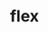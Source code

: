 ---
title: "flex"
layout: cache
categories: [package, v0.19]
meta: {"versions": ["2.6.3", "2.6.4"], "compilers": ["gcc@=11.1.0", "gcc@=7.3.1", "gcc@=7.5.0", "oneapi@=2022.1.0"], "oss": ["amzn2", "ubuntu18.04", "ubuntu20.04"], "platforms": ["linux"], "targets": ["aarch64", "neoverse_n1", "x86_64", "x86_64_v3"], "stacks": ["aws-ahug", "aws-ahug-aarch64", "aws-isc", "aws-isc-aarch64", "data-vis-sdk", "e4s", "e4s-oneapi", "ml-cpu", "ml-cuda", "ml-rocm", "radiuss"], "num_specs": 10, "num_specs_by_stack": {"aws-isc-aarch64": 4, "aws-ahug-aarch64": 2, "ml-cpu": 1, "ml-rocm": 1, "aws-ahug": 1, "aws-isc": 2, "ml-cuda": 1, "radiuss": 1, "data-vis-sdk": 1, "e4s": 2, "e4s-oneapi": 1}}
spec_details: [{"hash": "xuctmy6kxf5gygwqsxaituzy2pkz66b7", "compiler": "gcc@=7.3.1", "versions": ["2.6.3"], "os": "amzn2", "platform": "linux", "target": "aarch64", "variants": ["build_system=autotools", "+lex", "~nls"], "stacks": ["aws-isc-aarch64", "aws-ahug-aarch64"], "size": "-", "tarball": "https://binaries.spack.io/releases/v0.19/build_cache/linux-amzn2-aarch64/gcc-7.3.1/flex-2.6.3/linux-amzn2-aarch64-gcc-7.3.1-flex-2.6.3-xuctmy6kxf5gygwqsxaituzy2pkz66b7.spack"}, {"hash": "phrnlddtrd45hdbnslhx4vj6xgtgnun6", "compiler": "gcc@=7.3.1", "versions": ["2.6.4"], "os": "amzn2", "platform": "linux", "target": "aarch64", "variants": ["build_system=autotools", "+lex", "~nls", "patches=f8b85a0"], "stacks": ["aws-isc-aarch64"], "size": "-", "tarball": "https://binaries.spack.io/releases/v0.19/build_cache/linux-amzn2-aarch64/gcc-7.3.1/flex-2.6.4/linux-amzn2-aarch64-gcc-7.3.1-flex-2.6.4-phrnlddtrd45hdbnslhx4vj6xgtgnun6.spack"}, {"hash": "fggqwx74wkylx4ygd6kdnp4eufqqzdms", "compiler": "gcc@=7.3.1", "versions": ["2.6.4"], "os": "amzn2", "platform": "linux", "target": "neoverse_n1", "variants": ["build_system=autotools", "+lex", "~nls", "patches=f8b85a0"], "stacks": ["aws-isc-aarch64"], "size": "-", "tarball": "https://binaries.spack.io/releases/v0.19/build_cache/linux-amzn2-neoverse_n1/gcc-7.3.1/flex-2.6.4/linux-amzn2-neoverse_n1-gcc-7.3.1-flex-2.6.4-fggqwx74wkylx4ygd6kdnp4eufqqzdms.spack"}, {"hash": "xccmyzjf6trmdtah73kiinyxg7yzvsoq", "compiler": "gcc@=7.3.1", "versions": ["2.6.3"], "os": "amzn2", "platform": "linux", "target": "neoverse_n1", "variants": ["build_system=autotools", "+lex", "~nls"], "stacks": ["aws-isc-aarch64", "aws-ahug-aarch64"], "size": "-", "tarball": "https://binaries.spack.io/releases/v0.19/build_cache/linux-amzn2-neoverse_n1/gcc-7.3.1/flex-2.6.3/linux-amzn2-neoverse_n1-gcc-7.3.1-flex-2.6.3-xccmyzjf6trmdtah73kiinyxg7yzvsoq.spack"}, {"hash": "ut3uqrrsxdbftvfrlq5p6ut3ml6dwnmt", "compiler": "gcc@=7.3.1", "versions": ["2.6.3"], "os": "amzn2", "platform": "linux", "target": "x86_64_v3", "variants": ["build_system=autotools", "+lex", "~nls"], "stacks": ["ml-cpu", "ml-rocm", "aws-ahug", "aws-isc", "ml-cuda"], "size": "-", "tarball": "https://binaries.spack.io/releases/v0.19/build_cache/linux-amzn2-x86_64_v3/gcc-7.3.1/flex-2.6.3/linux-amzn2-x86_64_v3-gcc-7.3.1-flex-2.6.3-ut3uqrrsxdbftvfrlq5p6ut3ml6dwnmt.spack"}, {"hash": "3q3ut5xhlwfcpcsvqvemhkova24kg2yb", "compiler": "gcc@=7.3.1", "versions": ["2.6.4"], "os": "amzn2", "platform": "linux", "target": "x86_64_v3", "variants": ["build_system=autotools", "+lex", "~nls", "patches=f8b85a0"], "stacks": ["aws-isc"], "size": "-", "tarball": "https://binaries.spack.io/releases/v0.19/build_cache/linux-amzn2-x86_64_v3/gcc-7.3.1/flex-2.6.4/linux-amzn2-x86_64_v3-gcc-7.3.1-flex-2.6.4-3q3ut5xhlwfcpcsvqvemhkova24kg2yb.spack"}, {"hash": "szpihsv2qqavniuo2d7dia52nsbxu6f5", "compiler": "gcc@=7.5.0", "versions": ["2.6.3"], "os": "ubuntu18.04", "platform": "linux", "target": "x86_64", "variants": ["build_system=autotools", "+lex", "~nls"], "stacks": ["radiuss", "data-vis-sdk"], "size": "-", "tarball": "https://binaries.spack.io/releases/v0.19/build_cache/linux-ubuntu18.04-x86_64/gcc-7.5.0/flex-2.6.3/linux-ubuntu18.04-x86_64-gcc-7.5.0-flex-2.6.3-szpihsv2qqavniuo2d7dia52nsbxu6f5.spack"}, {"hash": "l62fcnpbarxkiqlcqxsq7meqctn3jlal", "compiler": "gcc@=11.1.0", "versions": ["2.6.3"], "os": "ubuntu20.04", "platform": "linux", "target": "x86_64", "variants": ["build_system=autotools", "+lex", "~nls"], "stacks": ["e4s"], "size": "-", "tarball": "https://binaries.spack.io/releases/v0.19/build_cache/linux-ubuntu20.04-x86_64/gcc-11.1.0/flex-2.6.3/linux-ubuntu20.04-x86_64-gcc-11.1.0-flex-2.6.3-l62fcnpbarxkiqlcqxsq7meqctn3jlal.spack"}, {"hash": "fq4ljgxzvgf5gpclxckfziif7vzkyxwe", "compiler": "gcc@=11.1.0", "versions": ["2.6.4"], "os": "ubuntu20.04", "platform": "linux", "target": "x86_64", "variants": ["build_system=autotools", "+lex", "~nls", "patches=f8b85a0"], "stacks": ["e4s"], "size": "-", "tarball": "https://binaries.spack.io/releases/v0.19/build_cache/linux-ubuntu20.04-x86_64/gcc-11.1.0/flex-2.6.4/linux-ubuntu20.04-x86_64-gcc-11.1.0-flex-2.6.4-fq4ljgxzvgf5gpclxckfziif7vzkyxwe.spack"}, {"hash": "jfrdem7mhfgitpzhtxiaulot24rvj5ry", "compiler": "oneapi@=2022.1.0", "versions": ["2.6.3"], "os": "ubuntu20.04", "platform": "linux", "target": "x86_64", "variants": ["build_system=autotools", "+lex", "~nls"], "stacks": ["e4s-oneapi"], "size": "-", "tarball": "https://binaries.spack.io/releases/v0.19/build_cache/linux-ubuntu20.04-x86_64/oneapi-2022.1.0/flex-2.6.3/linux-ubuntu20.04-x86_64-oneapi-2022.1.0-flex-2.6.3-jfrdem7mhfgitpzhtxiaulot24rvj5ry.spack"}]
---